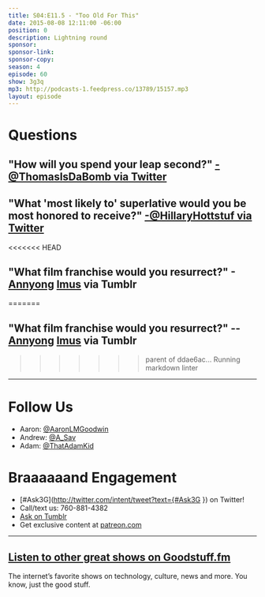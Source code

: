 ```yaml
---
title: S04:E11.5 - "Too Old For This"
date: 2015-08-08 12:11:00 -06:00
position: 0
description: Lightning round
sponsor: 
sponsor-link: 
sponsor-copy: 
season: 4
episode: 60
show: 3g3q
mp3: http://podcasts-1.feedpress.co/13789/15157.mp3
layout: episode
---
```


# Questions

## "How will you spend your leap second?" [-@ThomasIsDaBomb via Twitter](http://twitter.com/ThomasIsDaBomb/status/615782966740910080)

## "What 'most likely to' superlative would you be most honored to receive?" [-@HillaryHottstuf via Twitter](http://ift.tt/1Fm1Sps)

<<<<<<< HEAD
## "What film franchise would you resurrect?" -[Annyong](http://i.giphy.com/hENdDJcZxpWZG.gif) [Imus](http://l.gdwn.co/1hztm.gif) via Tumblr
=======
## "What film franchise would you resurrect?" -- [Annyong](http://i.giphy.com/hENdDJcZxpWZG.gif) [Imus](http://l.gdwn.co/1hztm.gif) via Tumblr
>>>>>>> parent of ddae6ac... Running markdown linter

***

# Follow Us
* Aaron: [@AaronLMGoodwin](http://twitter.com/aaronlmgoodwin)
* Andrew: [@A_Sav](http://twitter.com/a_sav)
* Adam: [@ThatAdamKid](http://twitter.com/thatadamkid)

# Braaaaaand Engagement
* [#Ask3G](http://twitter.com/intent/tweet?text={#Ask3G }) on Twitter!
* Call/text us: 760-881-4382
* [Ask on Tumblr](http://3g3q.co/ask)
* Get exclusive content at [patreon.com](http://www.patreon.com/3g3q)

***

## [Listen to other great shows on Goodstuff.fm](http://goodstuff.fm/)
The internet’s favorite shows on technology, culture, news and more. You know, just the good stuff.
